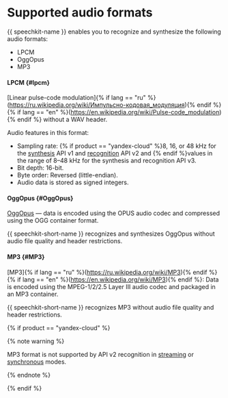 # Supported audio formats

{{ speechkit-name }} enables you to recognize and synthesize the following audio formats:
* LPCM
* OggOpus
* MP3

#### LPCM {#lpcm}

[Linear pulse-code modulation]{% if lang == "ru" %}(https://ru.wikipedia.org/wiki/Импульсно-кодовая_модуляция){% endif %}{% if lang == "en" %}(https://en.wikipedia.org/wiki/Pulse-code_modulation){% endif %} without a WAV header.

Audio features in this format:
* Sampling rate: {% if product == "yandex-cloud" %}8, 16, or 48 kHz for the [synthesis](tts/index.md) API v1 and [recognition](stt/index.md) API v2 and {% endif %}values in the range of 8–48 kHz for the synthesis and recognition API v3.
* Bit depth: 16-bit.
* Byte order: Reversed (little-endian).
* Audio data is stored as signed integers.

#### OggOpus {#OggOpus}

[OggOpus](https://wiki.xiph.org/OggOpus) — data is encoded using the OPUS audio codec and compressed using the OGG container format.

{{ speechkit-short-name }} recognizes and synthesizes OggOpus without audio file quality and header restrictions.

#### MP3 {#MP3}

[MP3]{% if lang == "ru" %}(https://ru.wikipedia.org/wiki/MP3){% endif %}{% if lang == "en" %}(https://en.wikipedia.org/wiki/MP3){% endif %}: Data is encoded using the MPEG-1/2/2.5 Layer III audio codec and packaged in an MP3 container.

{{ speechkit-short-name }} recognizes MP3 without audio file quality and header restrictions.

{% if product == "yandex-cloud" %}

{% note warning %}

MP3 format is not supported by API v2 recognition in [streaming](./stt/api/streaming-api.md) or [synchronous](./stt/api/request-api.md) modes.

{% endnote %}

{% endif %}